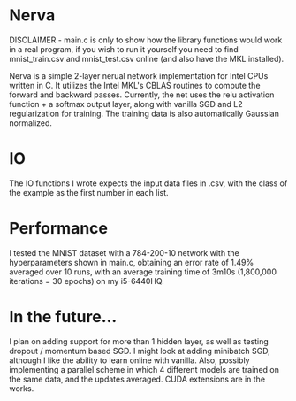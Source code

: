 # Nerva

DISCLAIMER - main.c is only to show how the library functions would work in a real program, if you wish to run it yourself you need to find mnist_train.csv and 
mnist_test.csv online (and also have the MKL installed).
 
Nerva is a simple 2-layer nerual network implementation for Intel CPUs written in C.  It utilizes the Intel MKL's CBLAS routines to compute the forward and
backward passes.  Currently, the net uses the relu activation function + a softmax output layer, along with vanilla SGD and L2 regularization for training.
The training data is also automatically Gaussian normalized.  

# IO

The IO functions I wrote expects the input data files in .csv, with the class of the example as the first number in each list.  

# Performance

I tested the MNIST dataset with a 784-200-10 network with the hyperparameters shown in main.c, obtaining an error rate of 1.49% averaged over 10 runs, with an 
average training time of 3m10s (1,800,000 iterations = 30 epochs) on my i5-6440HQ. 

# In the future...

I plan on adding support for more than 1 hidden layer, as well as testing dropout / momentum based SGD.  I might look at adding minibatch SGD, although I like 
the ability to learn online with vanilla. Also, possibly implementing a parallel scheme in which 4 different models are trained on the same data, and the 
updates averaged. CUDA extensions are in the works.  
